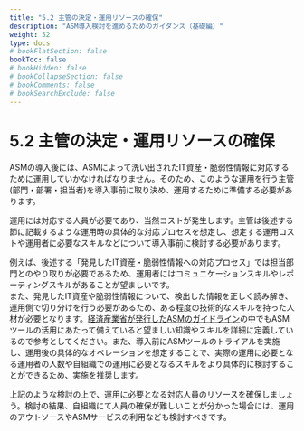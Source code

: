 ```yaml
---
title: "5.2 主管の決定・運用リソースの確保"
description: "ASM導入検討を進めるためのガイダンス（基礎編）"
weight: 52
type: docs
# bookFlatSection: false
bookToc: false
# bookHidden: false
# bookCollapseSection: false
# bookComments: false
# bookSearchExclude: false
---
```

# 5.2 主管の決定・運用リソースの確保

ASMの導入後には、ASMによって洗い出されたIT資産・脆弱性情報に対応するために運用していかなければなりません。そのため、このような運用を行う主管(部門・部署・担当者)を導入事前に取り決め、運用するために準備する必要があります。

運用には対応する人員が必要であり、当然コストが発生します。主管は後述する節に記載するような運用時の具体的な対応プロセスを想定し、想定する運用コストや運用者に必要なスキルなどについて導入事前に検討する必要があります。

例えば、後述する「発見したIT資産・脆弱性情報への対応プロセス」では担当部門とのやり取りが必要であるため、運用者にはコミュニケーションスキルやレポーティングスキルがあることが望ましいです。  
また、発見したIT資産や脆弱性情報について、検出した情報を正しく読み解き、運用側で切り分けを行う必要があるため、ある程度の技術的なスキルを持った人材が必要となります。[経済産業省が発行したASMのガイドライン](https://www.meti.go.jp/press/2023/05/20230529001/20230529001.html)の中でもASMツールの活用にあたって備えていると望ましい知識やスキルを詳細に定義しているので参考としてください。また、導入前にASMツールのトライアルを実施し、運用後の具体的なオペレーションを想定することで、実際の運用に必要となる運用者の人数や自組織での運用に必要となるスキルをより具体的に検討することができるため、実施を推奨します。

上記のような検討の上で、運用に必要となる対応人員のリソースを確保しましょう。検討の結果、自組織にて人員の確保が難しいことが分かった場合には、運用のアウトソースやASMサービスの利用なども検討すべきです。
